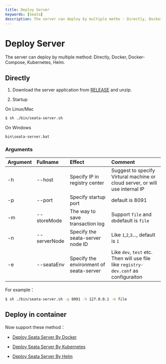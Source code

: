 ```yaml
---
title: Deploy Server
keywords: [Seata]
description: The server can deploy by multiple metho - Directly, Docker, Docker-Compose, Kubernetes, Helm.
---
```


# Deploy Server

The server can deploy by multiple method: Directly, Docker, Docker-Compose, Kubernetes, Helm.

## Directly 

1. Download the server application from [RELEASE](https://github.com/apache/incubator-seata/releases) and unzip. 

2. Startup

On Linux/Mac

```bash
$ sh ./bin/seata-server.sh
```

On Windows

```cmd
bin\seata-server.bat
```

### Arguments

|Argument|Fullname|Effect|Comment|
|:--|:--|:--|:--|
|-h|--host|Specify IP in registry center|Suggest to specify Virtural machine or cloud server, or will use internal IP|
|-p|--port|Specify startup port |default is 8091|
|-m|--storeMode|The way to save transaction log | Support `file` and `db`default is  `file`|
|-n|--serverNode|Specify the seata-server node ID |Like `1`,`2`,`3`..., default is `1`|
|-e|--seataEnv|Specify the environment of  seata-server |Like `dev`, `test` etc. Then will use file like `registry-dev.conf` as configuraiton|

For example：

```bash
$ sh ./bin/seata-server.sh -p 8091 -h 127.0.0.1 -m file
```

## Deploy in container

Now support these method：

- [Deploy Seata Server By Docker](./deploy-by-docker)

- [Deploy Seata Server By Kubernetes](./deploy-by-kubernetes)

- [Deploy Seata Server By Helm](./deploy-by-helm)
